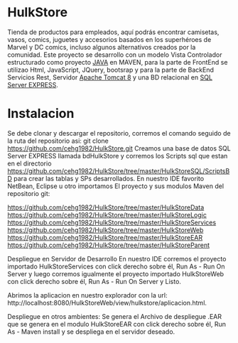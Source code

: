 # HulkStore
Tienda de productos para empleados, aquí podrás encontrar camisetas, vasos, comics, juguetes y accesorios basados en los superhéroes de Marvel y DC comics, incluso algunos alternativos creados por la comunidad.
Este proyecto se desarrollo con un modelo Vista Controlador estructurado como proyecto [JAVA](https://www.java.com/en/download/) en MAVEN, para la parte de FrontEnd se utilizao Html, JavaScript, JQuery, bootsrap y para la parte de BackEnd Servicios Rest, 
Servidor [Apache Tomcat 8](https://tomcat.apache.org/download-80.cgi) y una BD relacional en [SQL Server EXPRESS](https://www.microsoft.com/en-us/download/details.aspx?id=42299).
# Instalacion
Se debe clonar y descargar el repositorio, corremos el comando seguido de la ruta del repositorio asi: git clone https://github.com/cehg1982/HulkStore.git
Creamos una base de datos SQL Server EXPRESS llamada bdHulkStore y corremos los Scripts sql que estan en el directorio https://github.com/cehg1982/HulkStore/tree/master/HulkStoreSQL/ScriptsBD para crear las tablas y SPs desarrollados.
En nuestro IDE favorito NetBean, Eclipse u otro importamos El proyecto y sus modulos Maven del repositorio git:

https://github.com/cehg1982/HulkStore/tree/master/HulkStoreData
https://github.com/cehg1982/HulkStore/tree/master/HulkStoreLogic
https://github.com/cehg1982/HulkStore/tree/master/HulkStoreServices 
https://github.com/cehg1982/HulkStore/tree/master/HulkStoreWeb
https://github.com/cehg1982/HulkStore/tree/master/HulkStoreEAR
https://github.com/cehg1982/HulkStore/tree/master/HulkStoreParent

Despliegue en Servidor de Desarrollo
En nuestro IDE corremos el proyecto importado HulkStoreServices con click derecho sobre él, Run As - Run On Server y luego
corremos igualmente el proyecto importado HulkStoreWeb con click derecho sobre él, Run As - Run On Server y Listo.

Abrimos la aplicacion en nuestro explorador con la url: http://localhost:8080/HulkStoreWeb/view/hulkstore/aplicacion.html.

Despliegue en otros ambientes:
Se genera el Archivo de despliegue .EAR que se genera en el modulo HulkStoreEAR con click derecho sobre él, Run As - Maven install y se despliega en el servidor deseado.
